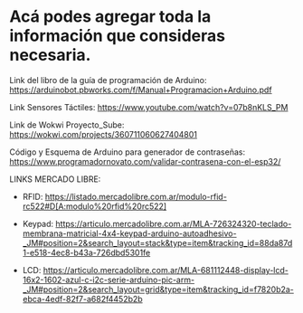 # Acá podes agregar toda la información que consideras necesaria.


Link del libro de la guía de programación de Arduino: https://arduinobot.pbworks.com/f/Manual+Programacion+Arduino.pdf


Link Sensores Táctiles: https://www.youtube.com/watch?v=07b8nKLS_PM

Link de Wokwi Proyecto_Sube: https://wokwi.com/projects/360711060627404801


Código y Esquema de Arduino para generador de contraseñas: https://www.programadornovato.com/validar-contrasena-con-el-esp32/

LINKS MERCADO LIBRE:
- RFID: https://listado.mercadolibre.com.ar/modulo-rfid-rc522#D[A:modulo%20rfid%20rc522]

- Keypad: https://articulo.mercadolibre.com.ar/MLA-726324320-teclado-membrana-matricial-4x4-keypad-arduino-autoadhesivo-_JM#position=2&search_layout=stack&type=item&tracking_id=88da87d1-e518-4ec8-b43a-726dbd5301fe

- LCD: https://articulo.mercadolibre.com.ar/MLA-681112448-display-lcd-16x2-1602-azul-c-i2c-serie-arduino-pic-arm-_JM#position=2&search_layout=grid&type=item&tracking_id=f7820b2a-ebca-4edf-82f7-a682f4452b2b


